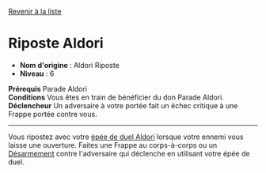 [Revenir à la liste](list.md)

# Riposte Aldori

 * **Nom d'origine** : Aldori Riposte
 * **Niveau** : 6


<p><span id="ctl00_MainContent_DetailedOutput"><strong>Prérequis</strong> Parade Aldori<br><strong>Conditions</strong> Vous êtes en train de bénéficier du don Parade Aldori.<br><strong>Déclencheur</strong> Un adversaire à votre portée fait un échec critique à une Frappe portée contre vous.<br></span></p>
<hr>
<p>Vous ripostez avec votre <a href="https://2e.aonprd.com/Weapons.aspx?ID=88">épée de duel Aldori</a> lorsque votre ennemi vous laisse une ouverture. Faites une Frappe au corps-à-corps ou un <a href="https://2e.aonprd.com/Actions.aspx?ID=41">Désarmement</a> contre l'adversaire qui déclenche en utilisant votre épée de duel.&nbsp;</p>